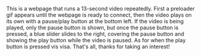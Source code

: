 This is a webpage that runs a 13-second video repeatedly. 
First a preloader gif appears until the webpage is ready to connect, then the video plays on its own with a pause/play button at the bottom left. 
If the video is being played, only the pause button is shown, but once the pause button is pressed, a blue slider slides to the right, covering the pause button and showing the play button while the video is paused.
As for when the play button is pressed vis visa. 
That's all, thanks for taking an interest!
